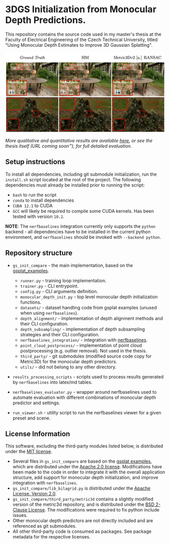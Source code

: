 # 3DGS Initialization from Monocular Depth Predictions.

This repository contains the source code used in my master's thesis at the Faculty of Electrical Engineering of the Czech Technical University, titled "Using Monocular Depth Estimates to Improve 3D Gaussian Splatting".

![Select qualitative results](qualitative_results.png)

*More qualitative and quantitative results are available [here](results.md), or see the thesis itself (URL coming soon™), for full detailed evaluation.*

## Setup instructions

To install all dependencies, including git submodule initialization, run the `install.sh` script located at the root of the project. The following dependencies must already be installed prior to running the script:
- `bash` to run the script
- `conda` to install dependencies
- `CUDA 12.1` to CUDA
- `GCC` will likely be required to compile some CUDA kernels. Has been tested with version `10.2`.

**NOTE**: The `nerfbaselines` integration currently only supports the `python` backend - all dependencies have to be installed in the current python environment, and `nerfbaselines` should be invoked with `--backend python`.

## Repository structure
- `gs_init_compare` - the main implementation, based on the [gsplat_examples](https://github.com/nerfstudio-project/gsplat/tree/main/examples).
    - `runner.py` - training loop implementation.
    - `trainer.py` - CLI entrypoint.
    - `config.py` - CLI arguments definition.
    - `monocular_depth_init.py` - top level monocular depth initialization functions.
    - `datasets/` - dataset handling code from gsplat examples (unused when using `nerfbaselines`).
    - `depth_alignment/` - implementation of depth alignment methods and their CLI configuration.
    - `depth_subsampling/` - implementation of depth subsampling strategies and their CLI configuration.
    - `nerfbaselines_integration/` - integration with [nerfbaselines](https://nerfbaselines.github.io/).
    - `point_cloud_postprocess/` - implementation of point cloud postprocessing (e.g. outlier removal). Not used in the thesis.
    - `third_party/` - git submodules (modified source code copy for Metric3D) for the monocular depth predictors.
    - `utils/` - did not belong to any other directory.

- `results_processing_scripts` - scripts used to process results generated by `nerfbaselines` into latex/md tables.
- `nerfbaselines_evaluator.py` - wrapper around nerfbaselines used to automate evaluation with different combinations of monocular depth predictor and settings.
- `run_viewer.sh` - utility script to run the nerfbaselines viewer for a given preset and scene.


## License Information

This software, excluding the third-party modules listed below, is distributed under the [MIT license](LICENSE).

- Several files in `gs_init_compare` are based on the [gsplat examples](https://github.com/nerfstudio-project/gsplat/tree/main/examples), which 
are distributed under the [Apache 2.0 license](LICENSE_gsplat_examples). Modifications have been made to the code in order to integrate it with 
the overall application structure, add support for monocular depth initialization, and improve integration with `nerfbaselines`.
- `gs_init_compare/lib_bilagrid.py` is distributed under the [Apache License, Version 2.0](http://www.apache.org/licenses/LICENSE-2.0).
- `gs_init_compare/third_party/metric3d` contains a slightly modified version of the metric3d repository, and is distributed under the [BSD 2-Clause License](gs_init_compare/third_party/metric3d/LICENSE). The modifications were required to fix python include issues.
- Other monocular depth predictors are not directly included and are referenced as git submodules.
- All other third-party code is consumed as packages. See package metadata for the respective licenses.
